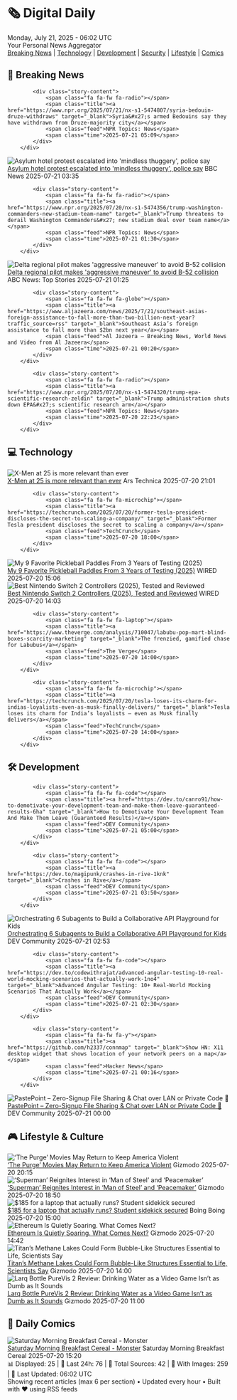 <!-- Processing 54 RSS feeds at 2025-07-21 06:02:01 UTC -->
<!-- Processing: XKCD -->
<!-- Processing: Penny Arcade -->
<!-- Processing: Poorly Drawn Lines -->
<!-- Processing: Garfield -->
<!-- Processing: Dilbert -->
<!-- Processing: Cyanide & Happiness -->
<!-- Processing: Questionable Content -->
<!-- Processing: Girl Genius -->
<!-- Processing: CNN Top Stories -->
<!-- Processing: CNN Breaking News -->
<!-- Processing: BBC Breaking News -->
<!-- Processing: NPR News -->
<!-- Processing: CBC News -->
<!-- Error processing https://rss.cbc.ca/lineup/topstories.xml: The read operation timed out -->
<!-- Processing: Reuters Top News -->
<!-- Processing: ABC News Breaking -->
<!-- Processing: Guardian World News -->
<!-- Processing: The Verge -->
<!-- Processing: Lobsters Python -->
<!-- Processing: Hacker News -->
<!-- Processing: StackOverflow Blog -->
<!-- Processing: It's FOSS -->
<!-- Processing: Linux.com -->
<!-- Processing: GitHub Blog -->
<!-- Processing: DZone -->
<!-- Processing: The Pragmatic Engineer -->
<!-- Processing: Kotaku -->
<!-- Processing: Krebs on Security -->
<!-- Processing: Schneier on Security -->
<!-- Generated 3 new posts out of 28 feeds processed -->
<div class="newspaper-header">
    <h1 class="newspaper-title">🗞️ Digital Daily</h1>
    <div class="newspaper-date">Monday, July 21, 2025 - 06:02 UTC</div>
    <div class="newspaper-subtitle">Your Personal News Aggregator</div>
</div>

<div class="newspaper-nav">
    <a href="#breaking">Breaking News</a> |
    <a href="#tech">Technology</a> |
    <a href="#dev">Development</a> |
    <a href="#security">Security</a> |
    <a href="#lifestyle">Lifestyle</a> |
    <a href="#webcomics">Comics</a>
</div>

<div class="news-section breaking-news" id="breaking">
<h2 class="section-header">🚨 Breaking News</h2>
<div class="stories-container">
<div class="story">
            
            <div class="story-content">
                <span class="fa fa-fw fa-radio"></span>
                <span class="title"><a href="https://www.npr.org/2025/07/21/nx-s1-5474807/syria-bedouin-druze-withdraws" target="_blank">Syria&#x27;s armed Bedouins say they have withdrawn from Druze-majority city</a></span>
                <span class="feed">NPR Topics: News</span>
                <span class="time">2025-07-21 05:09</span>
            </div>
        </div>
<div class="story">
            <img src="https://ichef.bbci.co.uk/ace/standard/240/cpsprodpb/a5b9/live/af22a700-659d-11f0-89ea-4d6f9851f623.jpg" alt="Asylum hotel protest escalated into &#x27;mindless thuggery&#x27;, police say" class="story-image" loading="lazy" onerror="this.style.display='none'">
            <div class="story-content">
                <span class="fa fa-fw fa-flag"></span>
                <span class="title"><a href="https://www.bbc.com/news/articles/cdr3716kd8mo" target="_blank">Asylum hotel protest escalated into &#x27;mindless thuggery&#x27;, police say</a></span>
                <span class="feed">BBC News</span>
                <span class="time">2025-07-21 03:35</span>
            </div>
        </div>
<div class="story">
            
            <div class="story-content">
                <span class="fa fa-fw fa-radio"></span>
                <span class="title"><a href="https://www.npr.org/2025/07/20/nx-s1-5474356/trump-washington-commanders-new-stadium-team-name" target="_blank">Trump threatens to derail Washington Commanders&#x27; new stadium deal over team name</a></span>
                <span class="feed">NPR Topics: News</span>
                <span class="time">2025-07-21 01:30</span>
            </div>
        </div>
<div class="story">
            <img src="https://s.abcnews.com/images/US/Delta-aircraft-gty-BH-250720_1753035074713_hpMain_4x3t_384.jpg" alt="Delta regional pilot makes &#x27;aggressive maneuver&#x27; to avoid B-52 collision" class="story-image" loading="lazy" onerror="this.style.display='none'">
            <div class="story-content">
                <span class="fa fa-fw fa-tv"></span>
                <span class="title"><a href="https://abcnews.go.com/US/delta-regional-pilot-takes-evasive-action-avoid-52/story?id=123908431" target="_blank">Delta regional pilot makes &#x27;aggressive maneuver&#x27; to avoid B-52 collision</a></span>
                <span class="feed">ABC News: Top Stories</span>
                <span class="time">2025-07-21 01:25</span>
            </div>
        </div>
<div class="story">
            
            <div class="story-content">
                <span class="fa fa-fw fa-globe"></span>
                <span class="title"><a href="https://www.aljazeera.com/news/2025/7/21/southeast-asias-foreign-assistance-to-fall-more-than-two-billion-next-year?traffic_source=rss" target="_blank">Southeast Asia’s foreign assistance to fall more than $2bn next year</a></span>
                <span class="feed">Al Jazeera – Breaking News, World News and Video from Al Jazeera</span>
                <span class="time">2025-07-21 00:20</span>
            </div>
        </div>
<div class="story">
            
            <div class="story-content">
                <span class="fa fa-fw fa-radio"></span>
                <span class="title"><a href="https://www.npr.org/2025/07/20/nx-s1-5474320/trump-epa-scientific-research-zeldin" target="_blank">Trump administration shuts down EPA&#x27;s scientific research arm</a></span>
                <span class="feed">NPR Topics: News</span>
                <span class="time">2025-07-20 22:23</span>
            </div>
        </div>
</div>
</div>
<div class="news-section tech-news" id="tech">
<h2 class="section-header">💻 Technology</h2>
<div class="stories-container">
<div class="story">
            <img src="https://cdn.arstechnica.net/wp-content/uploads/2025/07/xmen5-500x500-1752941188.jpg" alt="X-Men at 25 is more relevant than ever" class="story-image" loading="lazy" onerror="this.style.display='none'">
            <div class="story-content">
                <span class="fa fa-fw fa-cog"></span>
                <span class="title"><a href="https://arstechnica.com/culture/2025/07/x-men-at-25-is-more-relevant-than-ever/" target="_blank">X-Men at 25 is more relevant than ever</a></span>
                <span class="feed">Ars Technica</span>
                <span class="time">2025-07-20 21:01</span>
            </div>
        </div>
<div class="story">
            
            <div class="story-content">
                <span class="fa fa-fw fa-microchip"></span>
                <span class="title"><a href="https://techcrunch.com/2025/07/20/former-tesla-president-discloses-the-secret-to-scaling-a-company/" target="_blank">Former Tesla president discloses the secret to scaling a company</a></span>
                <span class="feed">TechCrunch</span>
                <span class="time">2025-07-20 18:00</span>
            </div>
        </div>
<div class="story">
            <img src="https://media.wired.com/photos/687b6f785be8b955cdab7089/master/pass/Best%20pickleball%20paddles%20update_.png" alt="My 9 Favorite Pickleball Paddles From 3 Years of Testing (2025)" class="story-image" loading="lazy" onerror="this.style.display='none'">
            <div class="story-content">
                <span class="fa fa-fw fa-bolt"></span>
                <span class="title"><a href="https://www.wired.com/gallery/best-pickleball-paddles/" target="_blank">My 9 Favorite Pickleball Paddles From 3 Years of Testing (2025)</a></span>
                <span class="feed">WIRED</span>
                <span class="time">2025-07-20 15:06</span>
            </div>
        </div>
<div class="story">
            <img src="https://media.wired.com/photos/687b5256d4a901096a09c8b8/master/pass/Best%20Switch%202%20Controllers_.png" alt="Best Nintendo Switch 2 Controllers (2025), Tested and Reviewed" class="story-image" loading="lazy" onerror="this.style.display='none'">
            <div class="story-content">
                <span class="fa fa-fw fa-bolt"></span>
                <span class="title"><a href="https://www.wired.com/gallery/best-nintendo-switch-2-controllers/" target="_blank">Best Nintendo Switch 2 Controllers (2025), Tested and Reviewed</a></span>
                <span class="feed">WIRED</span>
                <span class="time">2025-07-20 14:03</span>
            </div>
        </div>
<div class="story">
            
            <div class="story-content">
                <span class="fa fa-fw fa-laptop"></span>
                <span class="title"><a href="https://www.theverge.com/analysis/710047/labubu-pop-mart-blind-boxes-scarcity-marketing" target="_blank">The frenzied, gamified chase for Labubus</a></span>
                <span class="feed">The Verge</span>
                <span class="time">2025-07-20 14:00</span>
            </div>
        </div>
<div class="story">
            
            <div class="story-content">
                <span class="fa fa-fw fa-microchip"></span>
                <span class="title"><a href="https://techcrunch.com/2025/07/20/tesla-loses-its-charm-for-indias-loyalists-even-as-musk-finally-delivers/" target="_blank">Tesla loses its charm for India’s loyalists — even as Musk finally delivers</a></span>
                <span class="feed">TechCrunch</span>
                <span class="time">2025-07-20 14:00</span>
            </div>
        </div>
</div>
</div>
<div class="news-section dev-news" id="dev">
<h2 class="section-header">🛠️ Development</h2>
<div class="stories-container">
<div class="story">
            
            <div class="story-content">
                <span class="fa fa-fw fa-code"></span>
                <span class="title"><a href="https://dev.to/canro91/how-to-demotivate-your-development-team-and-make-them-leave-guaranteed-results-6ha" target="_blank">How to Demotivate Your Development Team And Make Them Leave (Guaranteed Results)</a></span>
                <span class="feed">DEV Community</span>
                <span class="time">2025-07-21 05:00</span>
            </div>
        </div>
<div class="story">
            
            <div class="story-content">
                <span class="fa fa-fw fa-code"></span>
                <span class="title"><a href="https://dev.to/magipunk/crashes-in-rive-1knk" target="_blank">Crashes in Rive</a></span>
                <span class="feed">DEV Community</span>
                <span class="time">2025-07-21 03:50</span>
            </div>
        </div>
<div class="story">
            <img src="https://media2.dev.to/dynamic/image/width=800%2Cheight=%2Cfit=scale-down%2Cgravity=auto%2Cformat=auto/https%3A%2F%2Fdev-to-uploads.s3.amazonaws.com%2Fuploads%2Farticles%2Fdn4bjs20j2ks8glpq3yh.png" alt="Orchestrating 6 Subagents to Build a Collaborative API Playground for Kids" class="story-image" loading="lazy" onerror="this.style.display='none'">
            <div class="story-content">
                <span class="fa fa-fw fa-code"></span>
                <span class="title"><a href="https://dev.to/blockopensource/orchestrating-6-subagents-to-build-a-collaborative-api-playground-for-kids-52je" target="_blank">Orchestrating 6 Subagents to Build a Collaborative API Playground for Kids</a></span>
                <span class="feed">DEV Community</span>
                <span class="time">2025-07-21 02:53</span>
            </div>
        </div>
<div class="story">
            
            <div class="story-content">
                <span class="fa fa-fw fa-code"></span>
                <span class="title"><a href="https://dev.to/codewithrajat/advanced-angular-testing-10-real-world-mocking-scenarios-that-actually-work-1no4" target="_blank">Advanced Angular Testing: 10+ Real-World Mocking Scenarios That Actually Work</a></span>
                <span class="feed">DEV Community</span>
                <span class="time">2025-07-21 02:30</span>
            </div>
        </div>
<div class="story">
            
            <div class="story-content">
                <span class="fa fa-fw fa-y"></span>
                <span class="title"><a href="https://github.com/h2337/connmap" target="_blank">Show HN: X11 desktop widget that shows location of your network peers on a map</a></span>
                <span class="feed">Hacker News</span>
                <span class="time">2025-07-21 00:16</span>
            </div>
        </div>
<div class="story">
            <img src="https://media2.dev.to/dynamic/image/width=800%2Cheight=%2Cfit=scale-down%2Cgravity=auto%2Cformat=auto/https%3A%2F%2Fdev-to-uploads.s3.amazonaws.com%2Fuploads%2Farticles%2Fwxh8muj7o9qt9yx25jtd.png" alt="PastePoint – Zero-Signup File Sharing &amp; Chat over LAN or Private Code 🚀" class="story-image" loading="lazy" onerror="this.style.display='none'">
            <div class="story-content">
                <span class="fa fa-fw fa-code"></span>
                <span class="title"><a href="https://dev.to/slomr/pastepoint-zero-signup-file-sharing-chat-over-lan-or-private-code-2d0e" target="_blank">PastePoint – Zero-Signup File Sharing &amp; Chat over LAN or Private Code 🚀</a></span>
                <span class="feed">DEV Community</span>
                <span class="time">2025-07-21 00:00</span>
            </div>
        </div>
</div>
</div>
<div class="news-section lifestyle-news" id="lifestyle">
<h2 class="section-header">🎮 Lifestyle & Culture</h2>
<div class="stories-container">
<div class="story">
            <img src="https://gizmodo.com/app/uploads/2025/07/forever-purge.jpg" alt="‘The Purge’ Movies May Return to Keep America Violent" class="story-image" loading="lazy" onerror="this.style.display='none'">
            <div class="story-content">
                <span class="fa fa-fw fa-computer"></span>
                <span class="title"><a href="https://gizmodo.com/the-purge-movies-may-return-to-keep-america-violent-2000631851" target="_blank">‘The Purge’ Movies May Return to Keep America Violent</a></span>
                <span class="feed">Gizmodo</span>
                <span class="time">2025-07-20 20:15</span>
            </div>
        </div>
<div class="story">
            <img src="https://gizmodo.com/app/uploads/2025/07/superman-movies-ranked.jpg" alt="‘Superman’ Reignites Interest in ‘Man of Steel’ and ‘Peacemaker’" class="story-image" loading="lazy" onerror="this.style.display='none'">
            <div class="story-content">
                <span class="fa fa-fw fa-computer"></span>
                <span class="title"><a href="https://gizmodo.com/superman-reignites-interest-in-man-of-steel-and-peacemaker-2000631775" target="_blank">‘Superman’ Reignites Interest in ‘Man of Steel’ and ‘Peacemaker’</a></span>
                <span class="feed">Gizmodo</span>
                <span class="time">2025-07-20 18:50</span>
            </div>
        </div>
<div class="story">
            <img src="https://i0.wp.com/boingboing.net/wp-content/uploads/2025/07/1min.AI-Advanced-Business-Plan-Lifetime-Subscription-1-1.jpg?fit=1200%2C800&amp;quality=60&amp;ssl=1" alt="$185 for a laptop that actually runs? Student sidekick secured" class="story-image" loading="lazy" onerror="this.style.display='none'">
            <div class="story-content">
                <span class="fa fa-fw fa-arrow-right"></span>
                <span class="title"><a href="https://boingboing.net/2025/07/20/185-for-a-laptop-that-actually-runs-student-sidekick-secured.html" target="_blank">$185 for a laptop that actually runs? Student sidekick secured</a></span>
                <span class="feed">Boing Boing</span>
                <span class="time">2025-07-20 15:00</span>
            </div>
        </div>
<div class="story">
            <img src="https://gizmodo.com/app/uploads/2021/09/26c303726ec2038b053a894424992578.jpg" alt="Ethereum Is Quietly Soaring. What Comes Next?" class="story-image" loading="lazy" onerror="this.style.display='none'">
            <div class="story-content">
                <span class="fa fa-fw fa-computer"></span>
                <span class="title"><a href="https://gizmodo.com/ethereum-is-quietly-soaring-what-comes-next-2000631839" target="_blank">Ethereum Is Quietly Soaring. What Comes Next?</a></span>
                <span class="feed">Gizmodo</span>
                <span class="time">2025-07-20 14:42</span>
            </div>
        </div>
<div class="story">
            <img src="https://gizmodo.com/app/uploads/2025/07/titan.jpg" alt="Titan’s Methane Lakes Could Form Bubble-Like Structures Essential to Life, Scientists Say" class="story-image" loading="lazy" onerror="this.style.display='none'">
            <div class="story-content">
                <span class="fa fa-fw fa-computer"></span>
                <span class="title"><a href="https://gizmodo.com/titans-methane-lakes-could-form-bubble-like-structures-essential-to-life-scientists-say-2000630865" target="_blank">Titan’s Methane Lakes Could Form Bubble-Like Structures Essential to Life, Scientists Say</a></span>
                <span class="feed">Gizmodo</span>
                <span class="time">2025-07-20 14:00</span>
            </div>
        </div>
<div class="story">
            <img src="https://gizmodo.com/app/uploads/2025/07/Larq-Bottle-PureVis-2-review-04.jpg" alt="Larq Bottle PureVis 2 Review: Drinking Water as a Video Game Isn’t as Dumb as It Sounds" class="story-image" loading="lazy" onerror="this.style.display='none'">
            <div class="story-content">
                <span class="fa fa-fw fa-computer"></span>
                <span class="title"><a href="https://gizmodo.com/larq-bottle-purevis-2-review-drinking-water-as-a-video-game-isnt-as-dumb-as-it-sounds-2000631132" target="_blank">Larq Bottle PureVis 2 Review: Drinking Water as a Video Game Isn’t as Dumb as It Sounds</a></span>
                <span class="feed">Gizmodo</span>
                <span class="time">2025-07-20 11:00</span>
            </div>
        </div>
</div>
</div>
<div class="news-section webcomics-section" id="webcomics">
<h2 class="section-header">🎨 Daily Comics</h2>
<div class="stories-container">
<div class="story">
            <img src="https://www.smbc-comics.com/comics/1752732385-20250721.png" alt="Saturday Morning Breakfast Cereal - Monster" class="story-image" loading="lazy" onerror="this.style.display='none'">
            <div class="story-content">
                <span class="fa fa-fw fa-smile"></span>
                <span class="title"><a href="https://www.smbc-comics.com/comic/monster-3" target="_blank">Saturday Morning Breakfast Cereal - Monster</a></span>
                <span class="feed">Saturday Morning Breakfast Cereal</span>
                <span class="time">2025-07-20 15:20</span>
            </div>
        </div>
</div>
</div>

<div class="newspaper-footer">
    <div class="stats">
        📊 Displayed: 25 | 📅 Last 24h: 76 | 📡 Total Sources: 42 | 📸 With Images: 259 |
        🔄 Last Updated: 06:02 UTC
    </div>
    <div class="footer-note">
        Showing recent articles (max 6 per section) • Updated every hour • Built with ❤️ using RSS feeds
    </div>
</div>
